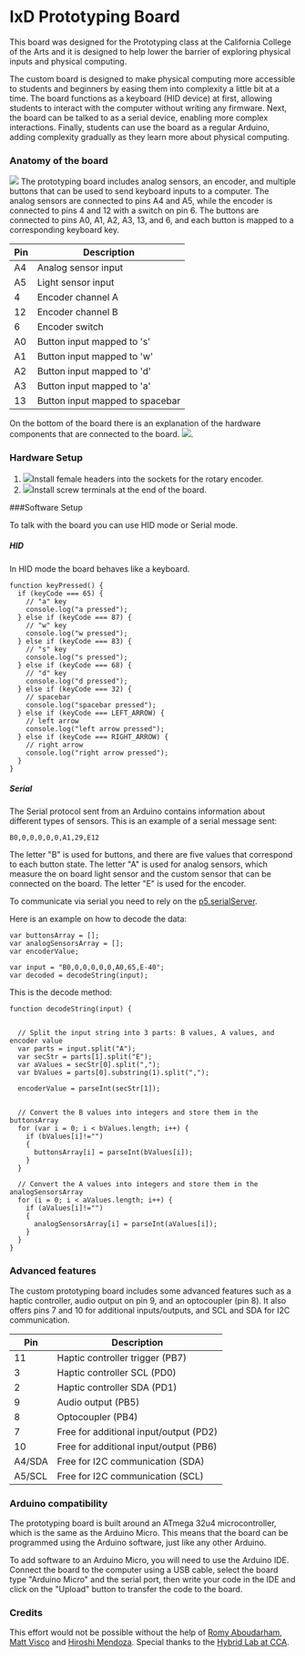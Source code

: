 # IxD Prototyping Board

This board was designed for the Prototyping class at the California College of the Arts and it is designed to help lower the barrier of exploring physical inputs and physical computing. 

The custom board is designed to make physical computing more accessible to students and beginners by easing them into complexity a little bit at a time. The board functions as a keyboard (HID device) at first, allowing students to interact with the computer without writing any firmware. Next, the board can be talked to as a serial device, enabling more complex interactions. Finally, students can use the board as a regular Arduino, adding complexity gradually as they learn more about physical computing.

### Anatomy of the board

![](./_other/board2.jpg)
The prototyping board includes analog sensors, an encoder, and multiple buttons that can be used to send keyboard inputs to a computer. The analog sensors are connected to pins A4 and A5, while the encoder is connected to pins 4 and 12 with a switch on pin 6. The buttons are connected to pins A0, A1, A2, A3, 13, and 6, and each button is mapped to a corresponding keyboard key.

| Pin           | Description                                                                                                    |
|---------------|----------------------------------------------------------------------------------------------------------------|
| A4            | Analog sensor input                                                                                            |
| A5            | Light sensor input                                                                                             |
| 4             | Encoder channel A                                                                                              |
| 12            | Encoder channel B                                                                                              |
| 6             | Encoder switch                                                                                                 |
| A0            | Button input mapped to 's'                                                                                     |
| A1            | Button input mapped to 'w'                                                                                     |
| A2            | Button input mapped to 'd'                                                                                     |
| A3            | Button input mapped to 'a'                                                                                     |
| 13            | Button input mapped to spacebar                                                                                |

On the bottom of the board there is an explanation of the hardware components that are connected to the board. 
![](./_other/board_bottom.png).

### Hardware Setup

1. ![](./_other/encoder_board.jpg)Install female headers into the sockets for the rotary encoder.
2. ![](./_other/screwterminal_board.jpg)Install screw terminals at the end of the board. 

###Software Setup


To talk with the board you can use HID mode or Serial mode. 

##### HID
In HID mode the board behaves like a keyboard. 

```javscript
function keyPressed() {
  if (keyCode === 65) {
    // "a" key
    console.log("a pressed");
  } else if (keyCode === 87) {
    // "w" key
    console.log("w pressed");
  } else if (keyCode === 83) {
    // "s" key
    console.log("s pressed");
  } else if (keyCode === 68) {
    // "d" key
    console.log("d pressed");
  } else if (keyCode === 32) {
    // spacebar
    console.log("spacebar pressed");
  } else if (keyCode === LEFT_ARROW) {
    // left arrow
    console.log("left arrow pressed");
  } else if (keyCode === RIGHT_ARROW) {
    // right arrow
    console.log("right arrow pressed");
  }
}
```

##### Serial
The Serial protocol sent from an Arduino contains information about different types of sensors. 
This is an example of a serial message sent:

`B0,0,0,0,0,0,A1,29,E12`

The letter "B" is used for buttons, and there are five values that correspond to each button state. The letter "A" is used for analog sensors, which measure the on board light sensor and the custom sensor that can be connected on the board. The letter "E" is used for the encoder. 

To communicate via serial you need to rely on the [p5.serialServer](https://github.com/p5-serial/p5.serialserver).


Here is an example on how to decode the data:

```javscript
var buttonsArray = [];
var analogSensorsArray = [];
var encoderValue;

var input = "B0,0,0,0,0,0,A0,65,E-40";
var decoded = decodeString(input);
``` 
  
  This is the decode method:
  
```javscript
function decodeString(input) {


  // Split the input string into 3 parts: B values, A values, and encoder value
  var parts = input.split("A");
  var secStr = parts[1].split("E");
  var aValues = secStr[0].split(",");
  var bValues = parts[0].substring(1).split(",");
  
  encoderValue = parseInt(secStr[1]);
  

  // Convert the B values into integers and store them in the buttonsArray
  for (var i = 0; i < bValues.length; i++) {
    if (bValues[i]!="")
    {
      buttonsArray[i] = parseInt(bValues[i]);
    }
  }

  // Convert the A values into integers and store them in the analogSensorsArray
  for (i = 0; i < aValues.length; i++) {
    if (aValues[i]!="")
    {
      analogSensorsArray[i] = parseInt(aValues[i]);
    }
  }
}
```



### Advanced features

The custom prototyping board includes some advanced features such as a haptic controller, audio output on pin 9, and an optocoupler (pin 8). It also offers pins 7 and 10 for additional inputs/outputs, and SCL and SDA for I2C communication.

| Pin  | Description                              |
|------|------------------------------------------|
| 11   | Haptic controller trigger (PB7)           |
| 3    | Haptic controller SCL (PD0)               |
| 2    | Haptic controller SDA (PD1)               |
| 9    | Audio output (PB5)                        |
| 8    | Optocoupler (PB4)                         |
| 7    | Free for additional input/output (PD2)   |
| 10   | Free for additional input/output (PB6)   |
| A4/SDA | Free for I2C communication (SDA)         |
| A5/SCL | Free for I2C communication (SCL)         |

### Arduino compatibility
The prototyping board is built around an ATmega 32u4 microcontroller, which is the same as the Arduino Micro. This means that the board can be programmed using the Arduino software, just like any other Arduino.

To add software to an Arduino Micro, you will need to use the Arduino IDE. Connect the board to the computer using a USB cable, select the board type "Arduino Micro" and the serial port, then write your code in the IDE and click on the "Upload" button to transfer the code to the board. 

### Credits

This effort would not be possible without the help of [Romy Aboudarham](https://github.com/romyaa), [Matt Visco](https://github.com/mattvisco) and [Hiroshi Mendoza](https://github.com/hiromendo). Special thanks to the [Hybrid Lab at CCA](https://github.com/HybridLabCCA).  




